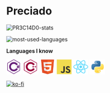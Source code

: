 <h1>Preciado</h1>

![PR3C14D0-stats](https://github-readme-stats.vercel.app/api?username=PR3C14D0&show_icons=true&theme=dark "Stats")


![most-used-languages](https://github-readme-stats.vercel.app/api/top-langs/?username=PR3C14D0&layout=compact&theme=dark "Languages")

**Languages I know**

<a><img style="width: 8%; height=8%" src='https://raw.githubusercontent.com/devicons/devicon/master/icons/csharp/csharp-line.svg'/></a>
<a><img style="width: 8%; height=8%" src='https://raw.githubusercontent.com/devicons/devicon/master/icons/cplusplus/cplusplus-line.svg'/></a>
<a><img style="width: 8%; height=8%" src='https://raw.githubusercontent.com/devicons/devicon/master/icons/html5/html5-original.svg'/></a>
<a><img style="width: 8%; height=8%" src='https://raw.githubusercontent.com/devicons/devicon/master/icons/javascript/javascript-original.svg'/></a>
<a><img style="width: 8%; height=8%" src='https://raw.githubusercontent.com/devicons/devicon/master/icons/react/react-original.svg'/></a>
<a><img style="width: 8%; height=8%" src='https://raw.githubusercontent.com/devicons/devicon/master/icons/python/python-original.svg'/></a>

[![ko-fi](https://ko-fi.com/img/githubbutton_sm.svg)](https://ko-fi.com/V7V65CIGY)
